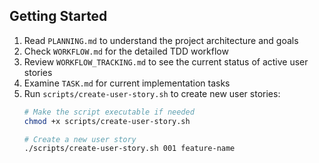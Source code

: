 ## Getting Started

1. Read `PLANNING.md` to understand the project architecture and goals
2. Check `WORKFLOW.md` for the detailed TDD workflow
3. Review `WORKFLOW_TRACKING.md` to see the current status of active user stories
4. Examine `TASK.md` for current implementation tasks
5. Run `scripts/create-user-story.sh` to create new user stories:
   ```bash
   # Make the script executable if needed
   chmod +x scripts/create-user-story.sh
   
   # Create a new user story
   ./scripts/create-user-story.sh 001 feature-name
   ```
